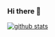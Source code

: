 ### Hi there 👋

[![github stats](https://github-readme-stats.vercel.app/api?username=tadasv&show_icons=true&include_all_commits=false&count_private=true)](https://github.com/tadasv)

<!--
**tadasv/tadasv** is a ✨ _special_ ✨ repository because its `README.md` (this file) appears on your GitHub profile.

Here are some ideas to get you started:

- 🔭 I’m currently working on ...
- 🌱 I’m currently learning ...
- 👯 I’m looking to collaborate on ...
- 🤔 I’m looking for help with ...
- 💬 Ask me about ...
- 📫 How to reach me: ...
- 😄 Pronouns: ...
- ⚡ Fun fact: ...
-->
